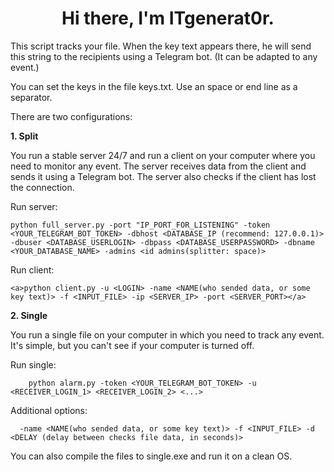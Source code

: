 <h1 align="center">Hi there, I'm ITgenerat0r.</h1>
This script tracks your file. When the key text appears there, he will send this string to the recipients using a Telegram bot. (It can be adapted to any event.)


You can set the keys in the file keys.txt. Use an space or end line as a separator.

There are two configurations:

**1. Split**

You run a stable server 24/7 and run a client on your computer where you need to monitor any event.
The server receives data from the client and sends it using a Telegram bot. The server also checks if the client has lost the connection.

Run server:
```terminal
python full_server.py -port "IP_PORT_FOR_LISTENING" -token <YOUR_TELEGRAM_BOT_TOKEN> -dbhost <DATABASE_IP (recommend: 127.0.0.1)> -dbuser <DATABASE_USERLOGIN> -dbpass <DATABASE_USERPASSWORD> -dbname <YOUR_DATABASE_NAME> -admins <id admins(splitter: space)>
```


Run client:
```terminal
<a>python client.py -u <LOGIN> -name <NAME(who sended data, or some key text)> -f <INPUT_FILE> -ip <SERVER_IP> -port <SERVER_PORT></a>
```


**2. Single**

You run a single file on your computer in which you need to track any event. It's simple, but you can't see if your computer is turned off.

Run single:
```terminal
	python alarm.py -token <YOUR_TELEGRAM_BOT_TOKEN> -u <RECEIVER_LOGIN_1> <RECEIVER_LOGIN_2> <...>
```
Additional options:
```terminal
  -name <NAME(who sended data, or some key text)> -f <INPUT_FILE> -d <DELAY (delay between checks file data, in seconds)>
```

You can also compile the files to single.exe and run it on a clean OS.
